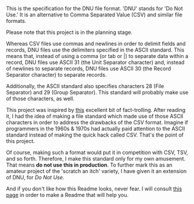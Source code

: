 This is the specification for the DNU file format.  'DNU' stands for 'Do Not Use.'  It is an alternative to Comma Separated Value (CSV) and similar file formats.

Please note that this project is in the planning stage.

Whereas CSV files use commas and newlines in order to delimit fields and records, DNU files use the delimiters specified in the ASCII standard.  This means that, instead of using a comma (or tab or |) to separate data within a record, DNU files use ASCII 31 (the Unit Separator character) and, instead of newlines to separate records, DNU files use ASCII 30 (the Record Separator character) to separate records.

Additionally, the ASCII standard also specifies characters 28 (File Separator) and 29 (Group Separator).  This standard will probably make use of those characters, as well.

This project was inspired by [this](https://ronaldduncan.wordpress.com/2009/10/31/text-file-formats-ascii-delimited-text-not-csv-or-tab-delimited-text/) excellent bit of fact-trolling.  After reading it, I had the idea of making a file standard which made use of those ASCII characters in order to address the drawbacks of the CSV format.  Imagine if programmers in the 1960s & 1970s had actually paid attention to the ASCII standard instead of making the quick hack called CSV.  That's the point of this project.

Of course, making such a format would put it in competition with CSV, TSV, and so forth.  Therefore, I make this standard only for my own amusement.  That means **do not use this in production**.  To further mark this as an amateur project of the 'scratch an itch' variety, I have given it an extension of DNU, for *Do Not Use*.

And if you don't like how this Readme looks, never fear.  I will consult [this page](https://github.com/matiassingers/awesome-readme) in order to make a Readme that will help you.